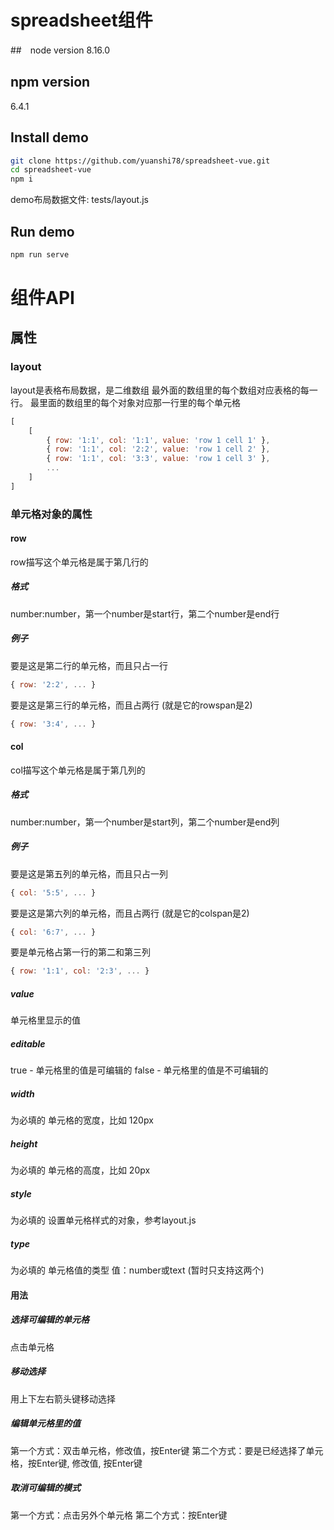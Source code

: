 # spreadsheet组件

##　node version
8.16.0

## npm version
6.4.1

## Install demo

```bash
git clone https://github.com/yuanshi78/spreadsheet-vue.git
cd spreadsheet-vue
npm i
```
demo布局数据文件: tests/layout.js

## Run demo

```bash
npm run serve
```

# 组件API
## 属性
### layout

layout是表格布局数据，是二维数组
最外面的数组里的每个数组对应表格的每一行。
最里面的数组里的每个对象对应那一行里的每个单元格
```javascript
[
    [ 
        { row: '1:1', col: '1:1', value: 'row 1 cell 1' },
        { row: '1:1', col: '2:2', value: 'row 1 cell 2' },
        { row: '1:1', col: '3:3', value: 'row 1 cell 3' },
        ...
    ]
]
```
### 单元格对象的属性
#### row
row描写这个单元格是属于第几行的
##### 格式　
number:number，第一个number是start行，第二个number是end行
##### 例子
要是这是第二行的单元格，而且只占一行
```javascript   
{ row: '2:2', ... }
```
要是这是第三行的单元格，而且占两行 (就是它的rowspan是2)
```javascript   
{ row: '3:4', ... }
```

#### col
col描写这个单元格是属于第几列的
##### 格式　
number:number，第一个number是start列，第二个number是end列
##### 例子
要是这是第五列的单元格，而且只占一列
```javascript   
{ col: '5:5', ... }
```
要是这是第六列的单元格，而且占两行  (就是它的colspan是2)
```javascript   
{ col: '6:7', ... }
```
要是单元格占第一行的第二和第三列
```javascript   
{ row: '1:1', col: '2:3', ... }
```
##### value
单元格里显示的值

##### editable
true - 单元格里的值是可编辑的
false - 单元格里的值是不可编辑的

##### width
为必填的
单元格的宽度，比如 120px

##### height
为必填的
单元格的高度，比如 20px

##### style
为必填的
设置单元格样式的对象，参考layout.js

##### type
为必填的
单元格值的类型
值：number或text (暂时只支持这两个)

#### 用法
##### 选择可编辑的单元格
点击单元格

##### 移动选择
用上下左右箭头键移动选择

##### 编辑单元格里的值
第一个方式：双击单元格，修改值，按Enter键
第二个方式：要是已经选择了单元格，按Enter键, 修改值, 按Enter键

##### 取消可编辑的模式
第一个方式：点击另外个单元格
第二个方式：按Enter键